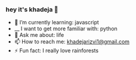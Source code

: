 ### hey it's khadeja 👋


- 🌱 I’m currently learning: javascript
- __ I want to get more familiar with: python
- 💬 Ask me about: life
- 📫 How to reach me: khadejarizvi1@gmail.com
- ⚡ Fun fact: I really love rainforests
